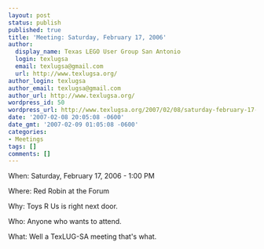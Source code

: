 ```yaml
---
layout: post
status: publish
published: true
title: 'Meeting: Saturday, February 17, 2006'
author:
  display_name: Texas LEGO User Group San Antonio
  login: texlugsa
  email: texlugsa@gmail.com
  url: http://www.texlugsa.org/
author_login: texlugsa
author_email: texlugsa@gmail.com
author_url: http://www.texlugsa.org/
wordpress_id: 50
wordpress_url: http://www.texlugsa.org/2007/02/08/saturday-february-17-2006/
date: '2007-02-08 20:05:08 -0600'
date_gmt: '2007-02-09 01:05:08 -0600'
categories:
- Meetings
tags: []
comments: []
---
```

<p>When: Saturday, February 17, 2006 - 1:00 PM</p>
<p>Where: Red Robin at the Forum</p>
<p>Why: Toys R Us is right next door.</p>
<p>Who: Anyone who wants to attend.</p>
<p>What: Well a TexLUG-SA meeting that's what.</p>
